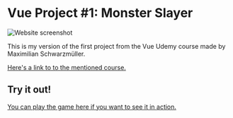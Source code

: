 

# Vue Project #1: Monster Slayer

![Website screenshot](https://screenshotscdn.firefoxusercontent.com/images/610db904-b894-4ae9-a752-a137845edfce.png)

This is my version of the first project from the Vue Udemy course made by Maximilian Schwarzmüller.

[Here's a link to to the mentioned course.](https://www.udemy.com/vuejs-2-the-complete-guide)

## Try it out!

[You can play the game here if you want to see it in action.](https://kurolox.github.io/monsterSlayer/)